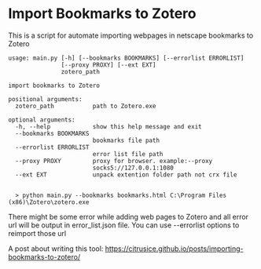 # Import Bookmarks to Zotero
This is a script for automate importing webpages in netscape bookmarks to Zotero

```
usage: main.py [-h] [--bookmarks BOOKMARKS] [--errorlist ERRORLIST]
               [--proxy PROXY] [--ext EXT]
               zotero_path

import bookmarks to Zotero

positional arguments:
  zotero_path           path to Zotero.exe

optional arguments:
  -h, --help            show this help message and exit
  --bookmarks BOOKMARKS
                        bookmarks file path
  --errorlist ERRORLIST
                        error list file path
  --proxy PROXY         proxy for browser. example:--proxy
                        socks5://127.0.0.1:1080
  --ext EXT             unpack extention folder path not crx file


  > python main.py --bookmarks bookmarks.html C:\Program Files (x86)\Zotero\zotero.exe
  ```

There might be some error while adding web pages to Zotero and all error url will be output in error_list.json file. You can use --errorlist options to reimport those url

A post about writing this tool: https://citrusice.github.io/posts/importing-bookmarks-to-zotero/